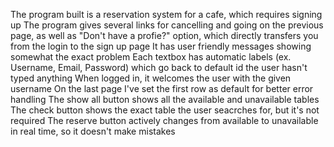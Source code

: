 The program built is a reservation system for a cafe, which requires signing up
The program gives several links for cancelling and going on the previous page, as well as "Don't have a profie?" option, which directly transfers you from the login to the sign up page
It has user friendly messages showing somewhat the exact problem
Each textbox has automatic labels (ex. Username, Email, Password) which go back to default id the user hasn't typed anything
When logged in, it welcomes the user with the given username
On the last page I've set the first row as default for better error handling
The show all button shows all the available and unavailable tables
The check button shows the exact table the user seacrches for, but it's not required
The reserve button actively changes from available to unavailable in real time, so it doesn't make mistakes
